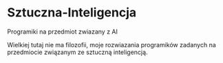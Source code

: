 # Sztuczna-Inteligencja
Programiki na przedmiot zwiazany z AI

Wielkiej tutaj nie ma filozofii, moje rozwiazania programików zadanych na przedmiocie związanym ze sztuczną inteligencją.

 
